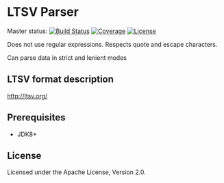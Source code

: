 # LTSV Parser

Master status: [![Build Status](https://img.shields.io/travis/lonely-lockley/ltsv-parser)](https://api.travis-ci.org/lonely-lockley/}) 
[![Coverage](https://img.shields.io/codecov/c/gh/lonely-lockley/ltsv-parser)](https://codecov.io/gh/lonely-lockley/ltsv-parser) 
[![License](https://img.shields.io/github/license/lonely-lockley/ltsv-parser?color=%235b92e5)](http://www.apache.org/licenses/)

Does not use regular expressions. Respects quote and escape characters. 

Can parse data in strict and lenient modes 

## LTSV format description
http://ltsv.org/

## Prerequisites

* JDK8+

## License

Licensed under the Apache License, Version 2.0.
